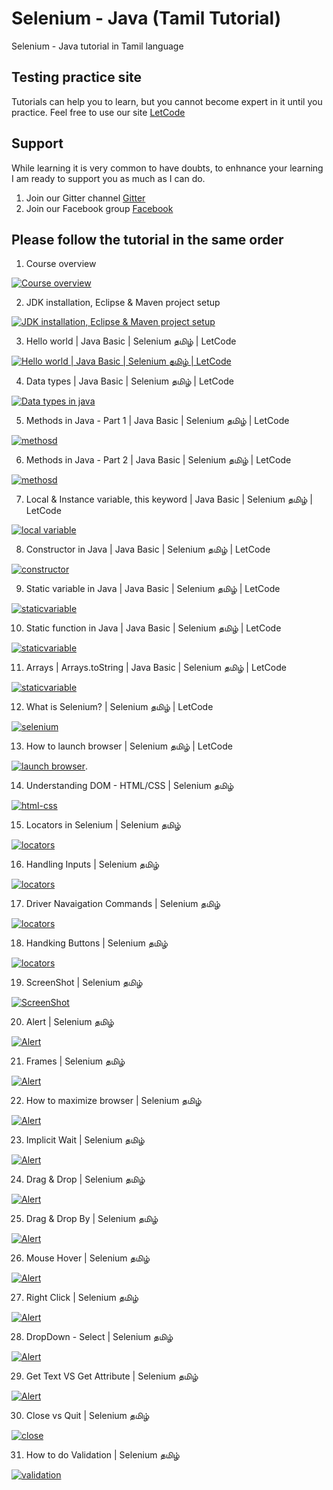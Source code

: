 # Selenium - Java (Tamil Tutorial)

Selenium - Java tutorial in Tamil language

## Testing practice site

Tutorials can help you to learn, but you cannot become expert in it until you practice.
Feel free to use our site [LetCode](https://letcode.in)

## Support

While learning it is very common to have doubts, to enhnance your learning I am ready to support you as much as I can do.

1. Join our Gitter channel
   [Gitter](https://gitter.im/letcode-selenium/)
2. Join our Facebook group
   [Facebook](https://www.facebook.com/groups/letcode)

## Please follow the tutorial in the same order

1. Course overview

[![Course overview](https://raw.githubusercontent.com/ortoniKC/selenium-tamil-youtube/images/images/selenium-java-tamil.png)](https://youtu.be/SCn5rkS8xpY)

2. JDK installation, Eclipse & Maven project setup

[![JDK installation, Eclipse & Maven project setup](https://raw.githubusercontent.com/ortoniKC/selenium-tamil-youtube/images/images/selenium-maven-tamil.png)](https://youtu.be/3ISUDnyjUOs)

3. Hello world | Java Basic | Selenium தமிழ் | LetCode

[![Hello world | Java Basic | Selenium தமிழ் | LetCode](https://raw.githubusercontent.com/ortoniKC/selenium-tamil-youtube/images/images/Hello-world-%20Java%20Basic-Selenium%20%E0%AE%A4%E0%AE%AE%E0%AE%BF%E0%AE%B4%E0%AF%8D-LetCode.png)](https://youtu.be/3ISUDnyjUOs)

4. Data types | Java Basic | Selenium தமிழ் | LetCode

[![Data types in java](https://raw.githubusercontent.com/ortoniKC/selenium-tamil-youtube/images/images/datatypes.png)](https://youtu.be/2YWU9RNDz9o)

5. Methods in Java - Part 1 | Java Basic | Selenium தமிழ் | LetCode

[![methosd](https://raw.githubusercontent.com/ortoniKC/selenium-tamil-youtube/images/images/methodsinjava.png)](https://youtu.be/zIN8y6uhmhU)

6. Methods in Java - Part 2 | Java Basic | Selenium தமிழ் | LetCode

[![methosd](https://raw.githubusercontent.com/ortoniKC/selenium-tamil-youtube/images/images/javamethods.png)](https://youtu.be/gZEvd-5bIsU)

7. Local & Instance variable, this keyword | Java Basic | Selenium தமிழ் | LetCode

[![local variable](https://raw.githubusercontent.com/ortoniKC/selenium-tamil-youtube/images/images/local%20and%20instance%20variable%20in%20java.png)](https://youtu.be/RRQBFqTOiZw)

8. Constructor in Java | Java Basic | Selenium தமிழ் | LetCode

[![constructor](https://raw.githubusercontent.com/ortoniKC/selenium-tamil-youtube/images/images/javaconstructor.png)](https://youtu.be/h5wMknZzcy4)

9. Static variable in Java | Java Basic | Selenium தமிழ் | LetCode

[![staticvariable](https://raw.githubusercontent.com/ortoniKC/selenium-tamil-youtube/images/images/staticvariablejava.png)](https://youtu.be/ibevmIdjvDI)

10. Static function in Java | Java Basic | Selenium தமிழ் | LetCode

[![staticvariable](https://raw.githubusercontent.com/ortoniKC/selenium-tamil-youtube/images/images/9.png)](https://youtu.be/HzhJeSyhUhQ)

11. Arrays | Arrays.toString | Java Basic | Selenium தமிழ் | LetCode

[![staticvariable](https://raw.githubusercontent.com/ortoniKC/selenium-tamil-youtube/images/images/10.png)](https://youtu.be/CE6Ikhr0StU)

12. What is Selenium? | Selenium தமிழ் | LetCode

[![selenium](https://raw.githubusercontent.com/ortoniKC/selenium-tamil-youtube/images/images/what%20is%20selenium.png)](https://youtu.be/Uy5ieVnescU)

13. How to launch browser | Selenium தமிழ் | LetCode

[![launch browser](https://raw.githubusercontent.com/ortoniKC/selenium-tamil-youtube/images/images/12.png)](https://youtu.be/iWRDB-EDmE4).

14. Understanding DOM - HTML/CSS | Selenium தமிழ்

[![html-css](https://raw.githubusercontent.com/ortoniKC/selenium-tamil-youtube/images/images/13.png)](https://youtu.be/RRdY20_GuBg)

15. Locators in Selenium | Selenium தமிழ்

[![locators](https://raw.githubusercontent.com/ortoniKC/selenium-tamil-youtube/images/images/15.png)](https://youtu.be/qhBZgUwEtl8)

16. Handling Inputs | Selenium தமிழ்

[![locators](https://raw.githubusercontent.com/ortoniKC/selenium-tamil-youtube/images/images/16.png)](https://youtu.be/ZT-IeKZiy5s)

17. Driver Navaigation Commands | Selenium தமிழ்

[![locators](https://raw.githubusercontent.com/ortoniKC/selenium-tamil-youtube/images/images/17.png)](https://youtu.be/zXzdIhjAY-k)

18. Handking Buttons | Selenium தமிழ்

[![locators](https://raw.githubusercontent.com/ortoniKC/selenium-tamil-youtube/images/images/18.png)](https://youtu.be/ovImXEsKz1M)

19. ScreenShot | Selenium தமிழ்

[![ScreenShot](https://raw.githubusercontent.com/ortoniKC/selenium-tamil-youtube/images/images/19.png)](https://youtu.be/QG3Byn8Dcw8)

20. Alert | Selenium தமிழ்

[![Alert](https://raw.githubusercontent.com/ortoniKC/selenium-tamil-youtube/images/images/20.png)](https://youtu.be/KOiSz_50rIU)

21. Frames | Selenium தமிழ்

[![Alert](https://raw.githubusercontent.com/ortoniKC/selenium-tamil-youtube/images/images/21.png)](https://youtu.be/TPolii6kKWo)

22. How to maximize browser | Selenium தமிழ்

[![Alert](https://raw.githubusercontent.com/ortoniKC/selenium-tamil-youtube/images/images/22.png)](https://youtu.be/KCPXfBXYxuc)

23. Implicit  Wait | Selenium தமிழ்

[![Alert](https://raw.githubusercontent.com/ortoniKC/selenium-tamil-youtube/images/images/23.png)](https://youtu.be/JyBAAsbYxXM)

24. Drag & Drop | Selenium தமிழ்

[![Alert](https://raw.githubusercontent.com/ortoniKC/selenium-tamil-youtube/images/images/24.png)](https://youtu.be/0YPbAlPHj9I)

25. Drag & Drop By | Selenium தமிழ்

[![Alert](https://raw.githubusercontent.com/ortoniKC/selenium-tamil-youtube/images/images/25.png)](https://youtu.be/DnXlb8Toz8Q)

26. Mouse Hover | Selenium தமிழ்

[![Alert](https://raw.githubusercontent.com/ortoniKC/selenium-tamil-youtube/images/images/26.png)](https://youtu.be/jKrtxk1huPQ)

27. Right Click | Selenium தமிழ்

[![Alert](https://raw.githubusercontent.com/ortoniKC/selenium-tamil-youtube/images/images/27.png)](https://youtu.be/lxtdubVKquA)

28. DropDown - Select | Selenium தமிழ்

[![Alert](https://raw.githubusercontent.com/ortoniKC/selenium-tamil-youtube/images/images/28.png)](https://youtu.be/AePUqXdnJUo)

29. Get Text VS Get Attribute | Selenium தமிழ்

[![Alert](https://raw.githubusercontent.com/ortoniKC/selenium-tamil-youtube/images/images/29.png)](https://youtu.be/QX4sXw_q2yc)

30. Close vs Quit | Selenium தமிழ்

[![close](https://raw.githubusercontent.com/ortoniKC/selenium-tamil-youtube/images/images/30.png)](https://youtu.be/QX4sXw_q2yc)

31. How to do Validation | Selenium தமிழ்

[![validation](https://raw.githubusercontent.com/ortoniKC/selenium-tamil-youtube/images/images/31.png)](https://youtu.be/fN9XYn8lW6U)
